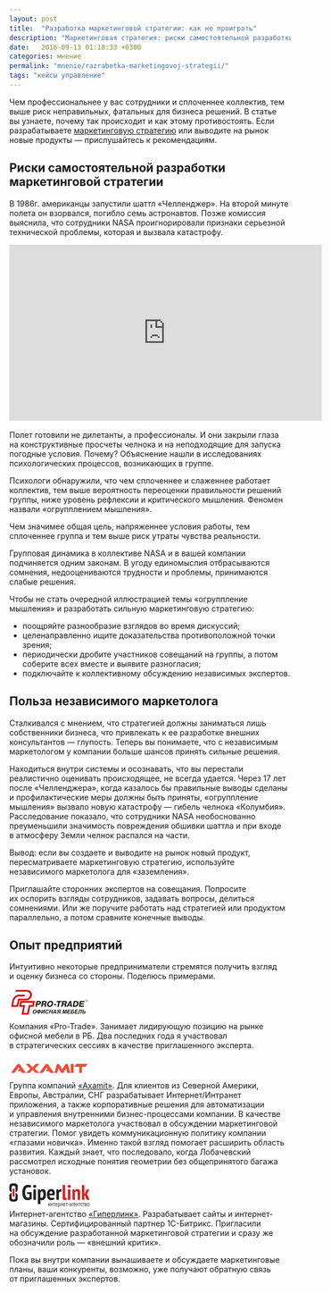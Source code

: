 ```yaml
---
layout: post
title:  "Разработка маркетинговой стратегии: как не проиграть"
description: "Маркетинговая стратегия: риски самостоятельной разработки, роль независимого маркетолога, опыт компаний. "
date:   2016-09-13 01:18:33 +0300
categories: мнение
permalink: "mnenie/razrabotka-marketingovoj-strategii/"
tags: "кейсы управление"
---
```


<p>Чем профессиональнее у&nbsp;вас сотрудники и&nbsp;сплоченнее коллектив, тем выше риск неправильных, фатальных для бизнеса решений. В&nbsp;статье вы&nbsp;узнаете, почему так происходит и&nbsp;как этому противостоять. Если разрабатываете <a href="http://www.bartoshevich.by/mnenie/vremya-dlya-strategii/">маркетинговую стратегию</a> или выводите на&nbsp;рынок новые продукты&nbsp;— прислушайтесь к&nbsp;рекомендациям.</p><!--more-->
<h2>Риски самостоятельной разработки маркетинговой стратегии</h2>
<p>В&nbsp;1986г. американцы запустили шаттл «Челленджер». На&nbsp;второй минуте полета он&nbsp;взорвался, погибло семь астронавтов. Позже комиссия выяснила, что сотрудники NASA проигнорировали признаки серьезной технической проблемы, которая и&nbsp;вызвала катастрофу.</p>
<div class="video"><iframe width="560" height="315" src="https://www.youtube.com/embed/9maWcIatweM?rel=0" frameborder="0" allowfullscreen></iframe></div>
<p>Полет готовили не&nbsp;дилетанты, а&nbsp;профессионалы. И&nbsp;они закрыли глаза на&nbsp;конструктивные просчеты челнока и&nbsp;на&nbsp;неподходящие для запуска погодные условия. Почему? Объяснение нашли в&nbsp;исследованиях психологических процессов, возникающих в&nbsp;группе.</p>
<p>Психологи обнаружили, что чем сплоченнее и&nbsp;слаженнее работает коллектив, тем выше вероятность переоценки правильности решений группы, ниже уровень рефлексии и&nbsp;критического мышления. Феномен назвали «огрупплением мышления».</p>

<div class="hip">Чем значимее общая цель, напряженнее условия работы, тем сплоченнее группа и&nbsp;тем выше риск утраты чувства реальности.</div>
<p>Групповая динамика в&nbsp;коллективе NASA и&nbsp;в&nbsp;вашей компании подчиняется одним законам. В&nbsp;угоду единомыслия отбрасываются сомнения, недооцениваются трудности и&nbsp;проблемы, принимаются слабые решения. </p>
<p>Чтобы не&nbsp;стать очередной иллюстрацией темы «огруппление мышления» и&nbsp;разработать сильную маркетинговую стратегию:</p>
<ul> 
	<li>поощряйте разнообразие взглядов во&nbsp;время дискуссий;</li>
	<li>целенаправленно ищите доказательства противоположной точки зрения;</li>
	<li>периодически дробите участников совещаний на&nbsp;группы, а&nbsp;потом соберите всех вместе и&nbsp;выявите разногласия;</li>
	<li>подключайте к&nbsp;коллективному обсуждению независимых экспертов.</li>
 </ul>
<h2>Польза независимого маркетолога</h2>
<p>Сталкивался с&nbsp;мнением, что стратегией должны заниматься лишь собственники бизнеса, что привлекать к&nbsp;ее&nbsp;разработке внешних консультантов&nbsp;— глупость. Теперь вы&nbsp;понимаете, что с&nbsp;независимым маркетологом у&nbsp;компании больше шансов принять сильные решения.</p>
<p>Находиться внутри системы и&nbsp;осознавать, что вы&nbsp;перестали реалистично оценивать происходящее, не&nbsp;всегда удается. Через 17&nbsp;лет после «Челленджера», когда казалось&nbsp;бы правильные выводы сделаны и&nbsp;профилактические меры должны быть приняты, «огруппление мышления» вызвало новую катастрофу&nbsp;— гибель челнока «Колумбия». Расследование показало, что сотрудники NASA необоснованно преуменьшили значимость повреждения обшивки шаттла и&nbsp;при входе в&nbsp;атмосферу Земли челнок распался на&nbsp;части.</p>
<p>Вывод: если вы&nbsp;создаете и&nbsp;выводите на&nbsp;рынок новый продукт, пересматриваете маркетинговую стратегию, используйте независимого маркетолога для «заземления».</p>
<p>Приглашайте сторонних экспертов на&nbsp;совещания. Попросите их&nbsp;оспорить взгляды сотрудников, задавать вопросы, делиться сомнениями. Или&nbsp;же поручите работать над стратегией или продуктом параллельно, а&nbsp;потом сравните конечные выводы.</p>

<h2>Опыт предприятий</h2>
<p>Интуитивно некоторые предприниматели стремятся получить взгляд и&nbsp;оценку бизнеса со&nbsp;стороны. Поделюсь примерами.</p>
<p><img src="/images/pro-trade.jpg" alt="pro-trade" /><br/>
 Компания «Pro-Trade». Занимает лидирующую позицию на&nbsp;рынке офисной мебели в&nbsp;РБ. Два последних года я&nbsp;участвовал в&nbsp;стратегических сессиях в&nbsp;качестве приглашенного эксперта. 
</p>
<p><img src="/images/axamit.png" alt="axamit" /><br/>
 Группа компаний <a href="http://www.axamit.com/ru">«Axamit»</a>. Для клиентов из&nbsp;Северной Америки, Европы, Австралии, СНГ разрабатывает Интернет/Интранет приложения, а&nbsp;также корпоративные решения для автоматизации и&nbsp;управления внутренними бизнес-процессами компании. В&nbsp;качестве независимого маркетолога участвовал в&nbsp;обсуждении маркетинговой стратегии. Помог увидеть коммуникационную политику компании «глазами новичка». Именно такой взгляд помогает расширить область развития. Каждый знает, что последовало, когда Лобачевский рассмотрел исходные понятия геометрии без общепринятого багажа установок. 
</p>
<p><img src="/images/giperlink.png" alt="giperlink" /><br/>
 Интернет-агентство <a href="http://giperlink.by/">«Гиперлинк»</a>. Разрабатывает сайты и&nbsp;интернет-магазины. Сертифицированный партнер 1С-Битрикс. Пригласили на&nbsp;обсуждение разработанной маркетинговой стратегии и&nbsp;сразу&nbsp;же обозначили роль&nbsp;— «внешний критик». 
</p>
<p>Пока вы&nbsp;внутри компании вынашиваете и&nbsp;обсуждаете маркетинговые планы, ваши конкуренты, возможно, уже получают обратную связь от&nbsp;приглашенных экспертов.</p>
